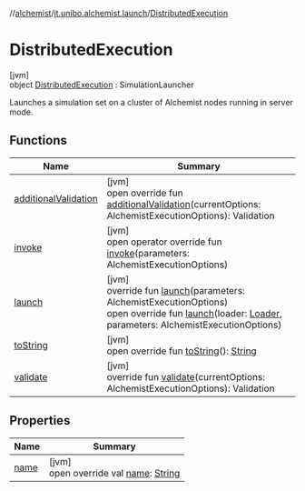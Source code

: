 //[alchemist](../../../index.md)/[it.unibo.alchemist.launch](../index.md)/[DistributedExecution](index.md)

# DistributedExecution

[jvm]\
object [DistributedExecution](index.md) : SimulationLauncher

Launches a simulation set on a cluster of Alchemist nodes running in server mode.

## Functions

| Name | Summary |
|---|---|
| [additionalValidation](additional-validation.md) | [jvm]<br>open override fun [additionalValidation](additional-validation.md)(currentOptions: AlchemistExecutionOptions): Validation |
| [invoke](../-single-run-swing-u-i/index.md#1772339418%2FFunctions%2F-267951372) | [jvm]<br>open operator override fun [invoke](../-single-run-swing-u-i/index.md#1772339418%2FFunctions%2F-267951372)(parameters: AlchemistExecutionOptions) |
| [launch](../-single-run-swing-u-i/index.md#-2140084186%2FFunctions%2F-267951372) | [jvm]<br>override fun [launch](../-single-run-swing-u-i/index.md#-2140084186%2FFunctions%2F-267951372)(parameters: AlchemistExecutionOptions)<br>open override fun [launch](launch.md)(loader: [Loader](../../it.unibo.alchemist.loader/-loader/index.md), parameters: AlchemistExecutionOptions) |
| [toString](../-single-run-swing-u-i/index.md#-818434864%2FFunctions%2F-267951372) | [jvm]<br>open override fun [toString](../-single-run-swing-u-i/index.md#-818434864%2FFunctions%2F-267951372)(): [String](https://kotlinlang.org/api/latest/jvm/stdlib/kotlin/-string/index.html) |
| [validate](../-single-run-swing-u-i/index.md#-89679965%2FFunctions%2F-267951372) | [jvm]<br>override fun [validate](../-single-run-swing-u-i/index.md#-89679965%2FFunctions%2F-267951372)(currentOptions: AlchemistExecutionOptions): Validation |

## Properties

| Name | Summary |
|---|---|
| [name](name.md) | [jvm]<br>open override val [name](name.md): [String](https://kotlinlang.org/api/latest/jvm/stdlib/kotlin/-string/index.html) |
